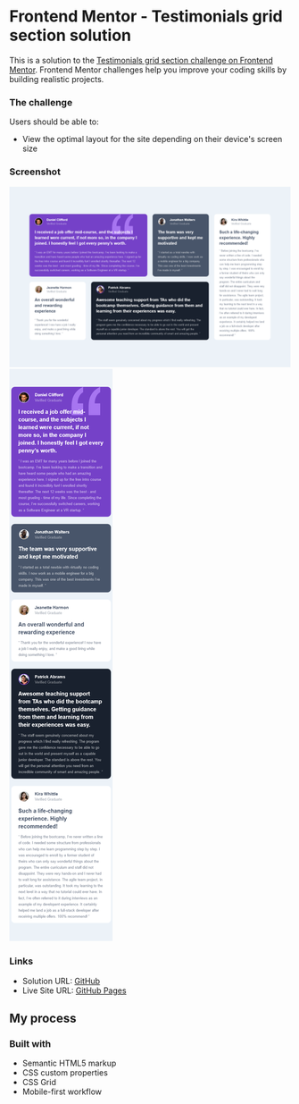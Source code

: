 # Frontend Mentor - Testimonials grid section solution

This is a solution to the [Testimonials grid section challenge on Frontend Mentor](https://www.frontendmentor.io/challenges/testimonials-grid-section-Nnw6J7Un7). Frontend Mentor challenges help you improve your coding skills by building realistic projects.

### The challenge

Users should be able to:

- View the optimal layout for the site depending on their device's screen size

### Screenshot

![](./desktop.png)
![](./mobile.png)

### Links

- Solution URL: [GitHub](https://github.com/crackerFactory64/Frontend-Mentor-Projects/tree/main/testimonials-grid-section-main)
- Live Site URL: [GitHub Pages](https://crackerfactory64.github.io/Frontend-Mentor-Projects/testimonials-grid-section-main/)

## My process

### Built with

- Semantic HTML5 markup
- CSS custom properties
- CSS Grid
- Mobile-first workflow
